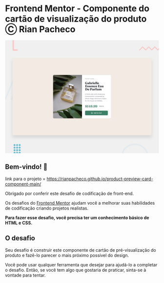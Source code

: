 # Frontend Mentor - Componente do cartão de visualização do produto Ⓒ Rian Pacheco

![Visualização do design para o desafio de codificação do componente do cartão de visualização do produto](./design/desktop-preview.jpg)

## Bem-vindo! 👋

link para o projeto = https://rianpacheco.github.io/product-preview-card-component-main/

Obrigado por conferir este desafio de codificação de front-end.

Os desafios do [Frontend Mentor](https://www.frontendmentor.io) ajudam você a melhorar suas habilidades de codificação criando projetos realistas.

**Para fazer esse desafio, você precisa ter um conhecimento básico de HTML e CSS.**

## O desafio

Seu desafio é construir este componente de cartão de pré-visualização do produto e fazê-lo parecer o mais próximo possível do design.

Você pode usar qualquer ferramenta que desejar para ajudá-lo a completar o desafio. Então, se você tem algo que gostaria de praticar, sinta-se à vontade para tentar.

